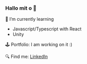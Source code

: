 ### Hallo mit o 👋

🌱 I’m currently learning 
- Javascript/Typescript with React<br>
- Unity<br>

🕹️ Portfolio: I am working on it :)

🔍 Find me: <a href="https://linkedin.com/in/annbah" target="_blank">LinkedIn</a> 

<!--
**kolivanne/kolivanne** is a ✨ _special_ ✨ repository because its `README.md` (this file) appears on your GitHub profile.

Here are some ideas to get you started:

- 🔭 I’m currently working on ...
- 🌱 I’m currently learning ...
- 👯 I’m looking to collaborate on ...
- 🤔 I’m looking for help with ...
- 💬 Ask me about ...
- 📫 How to reach me: ...
- 😄 Pronouns: ...
- ⚡ Fun fact: ...
-->
